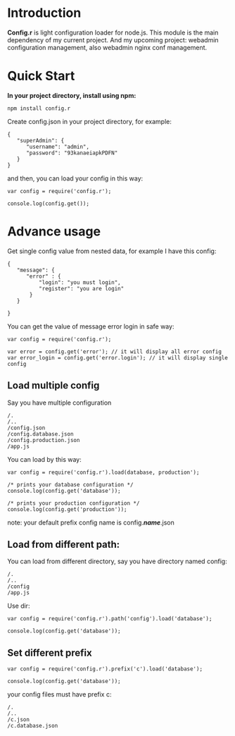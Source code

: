 # Introduction #

**Config.r** is light configuration loader for node.js. This module is the main dependency of my current project. And my upcoming project: webadmin configuration management, also webadmin nginx conf management.

# Quick Start #
**In your project directory, install using npm:**

    npm install config.r

Create config.json in your project directory, for example:

    {
       "superAdmin": {
          "username": "admin",
          "password": "93kanaeiapkPDFN" 
       }
    }

and then, you can load your config in this way:
    
    var config = require('config.r');
    
    console.log(config.get());

# Advance usage #

Get single config value from nested data, for example I have this config:

    {
       "message": {
          "error" : {
              "login": "you must login",
              "register": "you are login"
           }
       }

    }

You can get the value of message error login in safe way:

    var config = require('config.r');
    
    var error = config.get('error'); // it will display all error config
    var error_login = config.get('error.login'); // it will display single config

## Load multiple config ##

Say you have multiple configuration

    /.
    /..
    /config.json
    /config.database.json
    /config.production.json
    /app.js

You can load by this way:

    var config = require('config.r').load(database, production');

    /* prints your database configuration */
    console.log(config.get('database'));

    /* prints your production configuration */
    console.log(config.get('production'));

note: your default prefix config name is config.***name***.json

## Load from different path: ##

You can load from different directory, say you have directory named config:

    /.
    /..
    /config
    /app.js
    
Use dir:
    
    var config = require('config.r').path('config').load('database');
    
    console.log(config.get('database'));

## Set different prefix ##
    
    var config = require('config.r').prefix('c').load('database');
    
    console.log(config.get('database'));

your config files must have prefix c:

    /.
    /..
    /c.json
    /c.database.json

